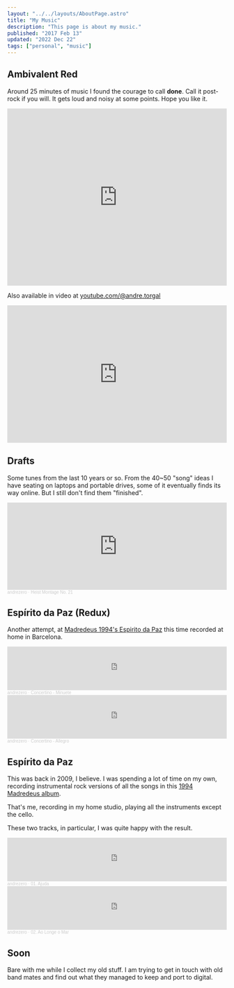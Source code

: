 ```yaml
---
layout: "../../layouts/AboutPage.astro"
title: "My Music"
description: "This page is about my music."
published: "2017 Feb 13"
updated: "2022 Dec 22"
tags: ["personal", "music"]
---
```


## Ambivalent Red

Around 25 minutes of music I found the courage to call **done**. Call it post-rock if you will. It gets loud and noisy at some points. Hope you like it.

<iframe style="border: 0; width: 100%; height: 406px;" src="https://bandcamp.com/EmbeddedPlayer/album=2069440621/size=large/bgcol=ffffff/linkcol=0687f5/artwork=small/transparent=true/" seamless><a href="https://low-grade-arcade.bandcamp.com/album/ambivalent-red">Ambivalent Red by Low-Grade Arcade</a></iframe>

Also available in video at [youtube.com/@andre.torgal](https://www.youtube.com/watch?v=KDDDR4gwJ1g&list=PLVexvci9XaJ9rdQZTBLvdaRADoE9BF0v1&ab_channel=AndreTorgal)

<iframe width="100%" height="315" src="https://www.youtube.com/embed/2MPYELWJYeY" title="YouTube video player" frameborder="0" allow="accelerometer; autoplay; clipboard-write; encrypted-media; gyroscope; picture-in-picture" allowfullscreen></iframe>

## Drafts

Some tunes from the last 10 years or so. From the 40~50 "song" ideas I have seating on laptops and portable drives, some of it eventually finds its way online. But I still don't find them "finished".

<iframe width="100%" height="200" scrolling="no" frameborder="no" allow="autoplay" src="https://w.soundcloud.com/player/?url=https%3A//api.soundcloud.com/tracks/975099637&color=%23080404&auto_play=false&hide_related=false&show_comments=true&show_user=true&show_reposts=false&show_teaser=true&visual=true"></iframe><div style="font-size: 10px; color: #cccccc;line-break: anywhere;word-break: normal;overflow: hidden;white-space: nowrap;text-overflow: ellipsis; font-family: Interstate,Lucida Grande,Lucida Sans Unicode,Lucida Sans,Garuda,Verdana,Tahoma,sans-serif;font-weight: 100;"><a href="https://soundcloud.com/andrezero" title="andrezero" target="_blank" style="color: #cccccc; text-decoration: none;">andrezero</a> · <a href="https://soundcloud.com/andrezero/heist-montage-no-21" title="Heist Montage No. 21" target="_blank" style="color: #cccccc; text-decoration: none;">Heist Montage No. 21</a></div>

## Espírito da Paz (Redux)

Another attempt, at [Madredeus 1994's Espirito da Paz](https://play.spotify.com/album/7ksuir9e0otEfmJGylzqSF?play=true&utm_source=open.spotify.com&utm_medium=open) this time recorded at home in Barcelona.

<iframe width="100%" height="100" scrolling="no" frameborder="no" allow="autoplay" src="https://w.soundcloud.com/player/?url=https%3A//api.soundcloud.com/tracks/1274618398&color=%23040404&auto_play=false&hide_related=false&show_comments=true&show_user=true&show_reposts=false&show_teaser=true&visual=true"></iframe><div style="font-size: 10px; color: #cccccc;line-break: anywhere;word-break: normal;overflow: hidden;white-space: nowrap;text-overflow: ellipsis; font-family: Interstate,Lucida Grande,Lucida Sans Unicode,Lucida Sans,Garuda,Verdana,Tahoma,sans-serif;font-weight: 100;"><a href="https://soundcloud.com/andrezero" title="andrezero" target="_blank" style="color: #cccccc; text-decoration: none;">andrezero</a> · <a href="https://soundcloud.com/andrezero/concertino-minuete" title="Concertino - Minuete" target="_blank" style="color: #cccccc; text-decoration: none;">Concertino - Minuete</a></div>

<iframe width="100%" height="100" scrolling="no" frameborder="no" allow="autoplay" src="https://w.soundcloud.com/player/?url=https%3A//api.soundcloud.com/tracks/1274618395&color=%23040404&auto_play=false&hide_related=false&show_comments=true&show_user=true&show_reposts=false&show_teaser=true&visual=true"></iframe><div style="font-size: 10px; color: #cccccc;line-break: anywhere;word-break: normal;overflow: hidden;white-space: nowrap;text-overflow: ellipsis; font-family: Interstate,Lucida Grande,Lucida Sans Unicode,Lucida Sans,Garuda,Verdana,Tahoma,sans-serif;font-weight: 100;"><a href="https://soundcloud.com/andrezero" title="andrezero" target="_blank" style="color: #cccccc; text-decoration: none;">andrezero</a> · <a href="https://soundcloud.com/andrezero/concertino-allegro" title="Concertino - Allegro" target="_blank" style="color: #cccccc; text-decoration: none;">Concertino - Allegro</a></div>

## Espírito da Paz

This was back in 2009, I believe. I was spending a lot of time on my own, recording instrumental rock versions of all the songs in this [1994 Madredeus album](https://play.spotify.com/album/7ksuir9e0otEfmJGylzqSF?play=true&utm_source=open.spotify.com&utm_medium=open).

That's me, recording in my home studio, playing all the instruments except the cello.

These two tracks, in particular, I was quite happy with the result.

<iframe width="100%" height="100" scrolling="no" frameborder="no" allow="autoplay" src="https://w.soundcloud.com/player/?url=https%3A//api.soundcloud.com/tracks/68409107&color=%23ff5500&auto_play=false&hide_related=false&show_comments=true&show_user=true&show_reposts=false&show_teaser=true&visual=true"></iframe><div style="font-size: 10px; color: #cccccc;line-break: anywhere;word-break: normal;overflow: hidden;white-space: nowrap;text-overflow: ellipsis; font-family: Interstate,Lucida Grande,Lucida Sans Unicode,Lucida Sans,Garuda,Verdana,Tahoma,sans-serif;font-weight: 100;"><a href="https://soundcloud.com/andrezero" title="andrezero" target="_blank" style="color: #cccccc; text-decoration: none;">andrezero</a> · <a href="https://soundcloud.com/andrezero/01-ajuda-2012" title="01. Ajuda" target="_blank" style="color: #cccccc; text-decoration: none;">01. Ajuda</a></div>

<iframe width="100%" height="100" scrolling="no" frameborder="no" allow="autoplay" src="https://w.soundcloud.com/player/?url=https%3A//api.soundcloud.com/tracks/68409108&color=%23804c44&auto_play=false&hide_related=false&show_comments=true&show_user=true&show_reposts=false&show_teaser=true&visual=true"></iframe><div style="font-size: 10px; color: #cccccc;line-break: anywhere;word-break: normal;overflow: hidden;white-space: nowrap;text-overflow: ellipsis; font-family: Interstate,Lucida Grande,Lucida Sans Unicode,Lucida Sans,Garuda,Verdana,Tahoma,sans-serif;font-weight: 100;"><a href="https://soundcloud.com/andrezero" title="andrezero" target="_blank" style="color: #cccccc; text-decoration: none;">andrezero</a> · <a href="https://soundcloud.com/andrezero/02-ao-longe-o-mar-2012" title="02. Ao Longe o Mar" target="_blank" style="color: #cccccc; text-decoration: none;">02. Ao Longe o Mar</a></div>

## Soon

Bare with me while I collect my old stuff. I am trying to get in touch with old band mates and find out what they managed to keep and port to digital.
